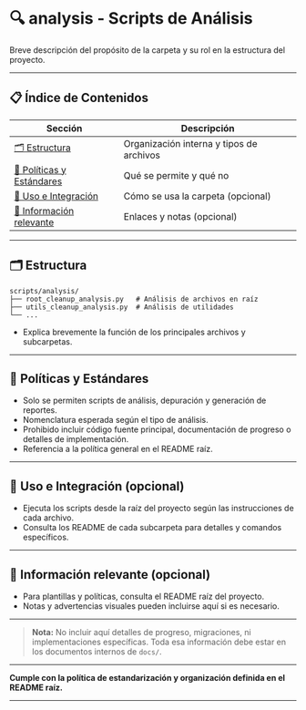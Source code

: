 # 🔍 analysis - Scripts de Análisis

Breve descripción del propósito de la carpeta y su rol en la estructura del proyecto.

---

## 📋 Índice de Contenidos

| Sección                                             | Descripción                              |
| --------------------------------------------------- | ---------------------------------------- |
| [🗂️ Estructura](#estructura)                         | Organización interna y tipos de archivos |
| [📁 Políticas y Estándares](#políticas-y-estándares) | Qué se permite y qué no                  |
| [🚀 Uso e Integración](#uso-e-integración)           | Cómo se usa la carpeta (opcional)        |
| [📖 Información relevante](#información-relevante)   | Enlaces y notas (opcional)               |

---

## 🗂️ Estructura

```
scripts/analysis/
├── root_cleanup_analysis.py   # Análisis de archivos en raíz
├── utils_cleanup_analysis.py  # Análisis de utilidades
└── ...
```

- Explica brevemente la función de los principales archivos y subcarpetas.

---

## 📁 Políticas y Estándares

- Solo se permiten scripts de análisis, depuración y generación de reportes.
- Nomenclatura esperada según el tipo de análisis.
- Prohibido incluir código fuente principal, documentación de progreso o detalles de implementación.
- Referencia a la política general en el README raíz.

---

## 🚀 Uso e Integración (opcional)

- Ejecuta los scripts desde la raíz del proyecto según las instrucciones de cada archivo.
- Consulta los README de cada subcarpeta para detalles y comandos específicos.

---

## 📖 Información relevante (opcional)

- Para plantillas y políticas, consulta el README raíz del proyecto.
- Notas y advertencias visuales pueden incluirse aquí si es necesario.

---

> **Nota:** No incluir aquí detalles de progreso, migraciones, ni implementaciones específicas. Toda esa información debe estar en los documentos internos de `docs/`.

---

**Cumple con la política de estandarización y organización definida en el README raíz.**

---
